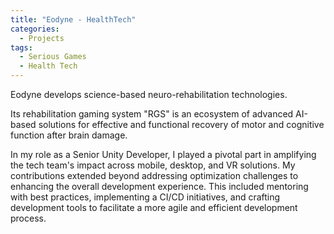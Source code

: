 ```yaml
---
title: "Eodyne - HealthTech"
categories:
  - Projects
tags:
  - Serious Games
  - Health Tech
---
```


Eodyne develops science-based neuro-rehabilitation technologies.

Its rehabilitation gaming system "RGS" is an ecosystem of advanced AI-based solutions for effective and functional recovery of motor and cognitive function after brain damage. 

In my role as a Senior Unity Developer, I played a pivotal part in amplifying the tech team's impact across mobile, desktop, and VR solutions. My contributions extended beyond addressing optimization challenges to enhancing the overall development experience. This included mentoring with best practices, implementing a CI/CD initiatives, and crafting development tools to facilitate a more agile and efficient development process.